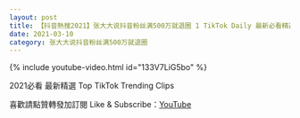 ```yaml
---
layout: post
title: 【抖音熱搜2021】张大大说抖音粉丝满500万就退圈 1 TikTok Daily 最新必看精選合集2021 03 10
date: 2021-03-10
category: 张大大说抖音粉丝满500万就退圈
---
```


{% include youtube-video.html id="133V7LiG5bo" %}

2021必看 最新精選 Top TikTok Trending Clips

喜歡請點贊轉發加訂閱 Like & Subscribe：[YouTube](https://www.youtube.com/channel/UCAoR7VcanIPd04uEq_GIylA/videos)

